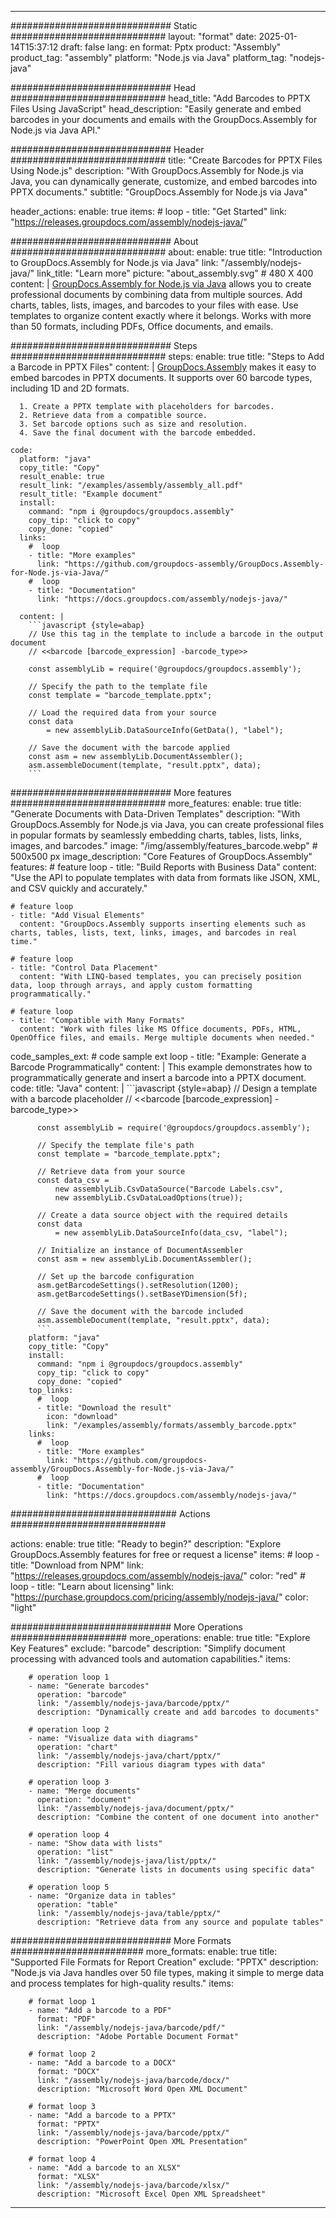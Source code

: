 



---
############################# Static ############################
layout: "format"
date:  2025-01-14T15:37:12
draft: false
lang: en
format: Pptx
product: "Assembly"
product_tag: "assembly"
platform: "Node.js via Java"
platform_tag: "nodejs-java"

############################# Head ############################
head_title: "Add Barcodes to PPTX Files Using JavaScript"
head_description: "Easily generate and embed barcodes in your documents and emails with the GroupDocs.Assembly for Node.js via Java API."

############################# Header ############################
title: "Create Barcodes for PPTX Files Using Node.js" 
description: "With GroupDocs.Assembly for Node.js via Java, you can dynamically generate, customize, and embed barcodes into PPTX documents."
subtitle: "GroupDocs.Assembly for Node.js via Java" 

header_actions:
  enable: true
  items:
    #  loop
    - title: "Get Started"
      link: "https://releases.groupdocs.com/assembly/nodejs-java/"
      
############################# About ############################
about:
    enable: true
    title: "Introduction to GroupDocs.Assembly for Node.js via Java"
    link: "/assembly/nodejs-java/"
    link_title: "Learn more"
    picture: "about_assembly.svg" # 480 X 400
    content: |
       [GroupDocs.Assembly for Node.js via Java](/assembly/nodejs-java/) allows you to create professional documents by combining data from multiple sources. Add charts, tables, lists, images, and barcodes to your files with ease. Use templates to organize content exactly where it belongs. Works with more than 50 formats, including PDFs, Office documents, and emails.

############################# Steps ############################
steps:
    enable: true
    title: "Steps to Add a Barcode in PPTX Files"
    content: |
      [GroupDocs.Assembly](/assembly/nodejs-java/) makes it easy to embed barcodes in PPTX documents. It supports over 60 barcode types, including 1D and 2D formats.
      
      1. Create a PPTX template with placeholders for barcodes.
      2. Retrieve data from a compatible source.
      3. Set barcode options such as size and resolution.
      4. Save the final document with the barcode embedded.
   
    code:
      platform: "java"
      copy_title: "Copy"
      result_enable: true
      result_link: "/examples/assembly/assembly_all.pdf"
      result_title: "Example document"
      install:
        command: "npm i @groupdocs/groupdocs.assembly"
        copy_tip: "click to copy"
        copy_done: "copied"
      links:
        #  loop
        - title: "More examples"
          link: "https://github.com/groupdocs-assembly/GroupDocs.Assembly-for-Node.js-via-Java/"
        #  loop
        - title: "Documentation"
          link: "https://docs.groupdocs.com/assembly/nodejs-java/"
          
      content: |
        ```javascript {style=abap}
        // Use this tag in the template to include a barcode in the output document
        // <<barcode [barcode_expression] -barcode_type>>
    
        const assemblyLib = require('@groupdocs/groupdocs.assembly');

        // Specify the path to the template file
        const template = "barcode_template.pptx";

        // Load the required data from your source
        const data 
            = new assemblyLib.DataSourceInfo(GetData(), "label");

        // Save the document with the barcode applied
        const asm = new assemblyLib.DocumentAssembler();
        asm.assembleDocument(template, "result.pptx", data);
        ```           

############################# More features ############################
more_features:
  enable: true
  title: "Generate Documents with Data-Driven Templates"
  description: "With GroupDocs.Assembly for Node.js via Java, you can create professional files in popular formats by seamlessly embedding charts, tables, lists, links, images, and barcodes."
  image: "/img/assembly/features_barcode.webp" # 500x500 px
  image_description: "Core Features of GroupDocs.Assembly"
  features:
    # feature loop
    - title: "Build Reports with Business Data"
      content: "Use the API to populate templates with data from formats like JSON, XML, and CSV quickly and accurately."

    # feature loop
    - title: "Add Visual Elements"
      content: "GroupDocs.Assembly supports inserting elements such as charts, tables, lists, text, links, images, and barcodes in real time."

    # feature loop
    - title: "Control Data Placement"
      content: "With LINQ-based templates, you can precisely position data, loop through arrays, and apply custom formatting programmatically."

    # feature loop
    - title: "Compatible with Many Formats"
      content: "Work with files like MS Office documents, PDFs, HTML, OpenOffice files, and emails. Merge multiple documents when needed."
      
  code_samples_ext:
    # code sample ext loop
    - title: "Example: Generate a Barcode Programmatically"
      content: |
        This example demonstrates how to programmatically generate and insert a barcode into a PPTX document.
      code:
        title: "Java"
        content: |
          ```javascript {style=abap}
          // Design a template with a barcode placeholder
          // <<barcode [barcode_expression] -barcode_type>>
          
          const assemblyLib = require('@groupdocs/groupdocs.assembly');

          // Specify the template file's path
          const template = "barcode_template.pptx";

          // Retrieve data from your source
          const data_csv =
              new assemblyLib.CsvDataSource("Barcode Labels.csv", 
              new assemblyLib.CsvDataLoadOptions(true));

          // Create a data source object with the required details
          const data 
              = new assemblyLib.DataSourceInfo(data_csv, "label");

          // Initialize an instance of DocumentAssembler
          const asm = new assemblyLib.DocumentAssembler();

          // Set up the barcode configuration
          asm.getBarcodeSettings().setResolution(1200);
          asm.getBarcodeSettings().setBaseYDimension(5f);

          // Save the document with the barcode included
          asm.assembleDocument(template, "result.pptx", data);
          ```
        platform: "java"
        copy_title: "Copy"
        install:
          command: "npm i @groupdocs/groupdocs.assembly"
          copy_tip: "click to copy"
          copy_done: "copied"
        top_links:
          #  loop
          - title: "Download the result"
            icon: "download"
            link: "/examples/assembly/formats/assembly_barcode.pptx"
        links:
          #  loop
          - title: "More examples"
            link: "https://github.com/groupdocs-assembly/GroupDocs.Assembly-for-Node.js-via-Java/"
          #  loop
          - title: "Documentation"
            link: "https://docs.groupdocs.com/assembly/nodejs-java/"
            

            


############################## Actions ############################

actions:
  enable: true
  title: "Ready to begin?"
  description: "Explore GroupDocs.Assembly features for free or request a license"
  items:
    #  loop
    - title: "Download from NPM"
      link: "https://releases.groupdocs.com/assembly/nodejs-java/"
      color: "red"
        #  loop
    - title: "Learn about licensing"
      link: "https://purchase.groupdocs.com/pricing/assembly/nodejs-java/"
      color: "light"


############################# More Operations #####################
more_operations:
    enable: true
    title: "Explore Key Features"
    exclude: "barcode"
    description: "Simplify document processing with advanced tools and automation capabilities."
    items: 
          
        # operation loop 1
        - name: "Generate barcodes"
          operation: "barcode"
          link: "/assembly/nodejs-java/barcode/pptx/"
          description: "Dynamically create and add barcodes to documents"

        # operation loop 2
        - name: "Visualize data with diagrams"
          operation: "chart"
          link: "/assembly/nodejs-java/chart/pptx/"
          description: "Fill various diagram types with data"

        # operation loop 3
        - name: "Merge documents"
          operation: "document"
          link: "/assembly/nodejs-java/document/pptx/"
          description: "Combine the content of one document into another"

        # operation loop 4
        - name: "Show data with lists"
          operation: "list"
          link: "/assembly/nodejs-java/list/pptx/"
          description: "Generate lists in documents using specific data"

        # operation loop 5
        - name: "Organize data in tables"
          operation: "table"
          link: "/assembly/nodejs-java/table/pptx/"
          description: "Retrieve data from any source and populate tables"
         
          
############################# More Formats ########################
more_formats:
    enable: true
    title: "Supported File Formats for Report Creation"
    exclude: "PPTX"
    description: "Node.js via Java handles over 50 file types, making it simple to merge data and process templates for high-quality results."
    items: 
          
        # format loop 1
        - name: "Add a barcode to a PDF"
          format: "PDF"
          link: "/assembly/nodejs-java/barcode/pdf/"
          description: "Adobe Portable Document Format"
          
        # format loop 2
        - name: "Add a barcode to a DOCX"
          format: "DOCX"
          link: "/assembly/nodejs-java/barcode/docx/"
          description: "Microsoft Word Open XML Document"
          
        # format loop 3
        - name: "Add a barcode to a PPTX"
          format: "PPTX"
          link: "/assembly/nodejs-java/barcode/pptx/"
          description: "PowerPoint Open XML Presentation"
          
        # format loop 4
        - name: "Add a barcode to an XLSX"
          format: "XLSX"
          link: "/assembly/nodejs-java/barcode/xlsx/"
          description: "Microsoft Excel Open XML Spreadsheet"


          

---